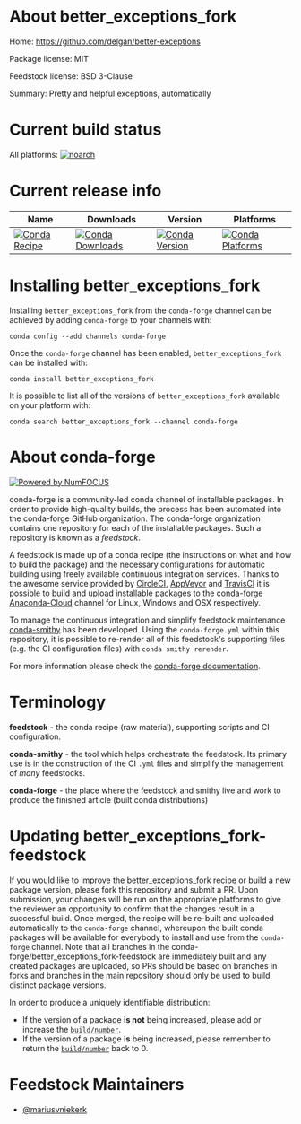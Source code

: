 <!--
# -*- mode: jinja -*-
-->

About better_exceptions_fork
============================

Home: https://github.com/delgan/better-exceptions

Package license: MIT

Feedstock license: BSD 3-Clause

Summary: Pretty and helpful exceptions, automatically



Current build status
====================

All platforms:
[![noarch](https://img.shields.io/circleci/project/github/conda-forge/better_exceptions_fork-feedstock/master.svg?label=noarch)](https://circleci.com/gh/conda-forge/better_exceptions_fork-feedstock)

Current release info
====================

| Name | Downloads | Version | Platforms |
| --- | --- | --- | --- |
| [![Conda Recipe](https://img.shields.io/badge/recipe-better_exceptions_fork-green.svg)](https://anaconda.org/conda-forge/better_exceptions_fork) | [![Conda Downloads](https://img.shields.io/conda/dn/conda-forge/better_exceptions_fork.svg)](https://anaconda.org/conda-forge/better_exceptions_fork) | [![Conda Version](https://img.shields.io/conda/vn/conda-forge/better_exceptions_fork.svg)](https://anaconda.org/conda-forge/better_exceptions_fork) | [![Conda Platforms](https://img.shields.io/conda/pn/conda-forge/better_exceptions_fork.svg)](https://anaconda.org/conda-forge/better_exceptions_fork) |

Installing better_exceptions_fork
=================================

Installing `better_exceptions_fork` from the `conda-forge` channel can be achieved by adding `conda-forge` to your channels with:

```
conda config --add channels conda-forge
```

Once the `conda-forge` channel has been enabled, `better_exceptions_fork` can be installed with:

```
conda install better_exceptions_fork
```

It is possible to list all of the versions of `better_exceptions_fork` available on your platform with:

```
conda search better_exceptions_fork --channel conda-forge
```


About conda-forge
=================

[![Powered by NumFOCUS](https://img.shields.io/badge/powered%20by-NumFOCUS-orange.svg?style=flat&colorA=E1523D&colorB=007D8A)](http://numfocus.org)

conda-forge is a community-led conda channel of installable packages.
In order to provide high-quality builds, the process has been automated into the
conda-forge GitHub organization. The conda-forge organization contains one repository
for each of the installable packages. Such a repository is known as a *feedstock*.

A feedstock is made up of a conda recipe (the instructions on what and how to build
the package) and the necessary configurations for automatic building using freely
available continuous integration services. Thanks to the awesome service provided by
[CircleCI](https://circleci.com/), [AppVeyor](https://www.appveyor.com/)
and [TravisCI](https://travis-ci.org/) it is possible to build and upload installable
packages to the [conda-forge](https://anaconda.org/conda-forge)
[Anaconda-Cloud](https://anaconda.org/) channel for Linux, Windows and OSX respectively.

To manage the continuous integration and simplify feedstock maintenance
[conda-smithy](https://github.com/conda-forge/conda-smithy) has been developed.
Using the ``conda-forge.yml`` within this repository, it is possible to re-render all of
this feedstock's supporting files (e.g. the CI configuration files) with ``conda smithy rerender``.

For more information please check the [conda-forge documentation](https://conda-forge.org/docs/).

Terminology
===========

**feedstock** - the conda recipe (raw material), supporting scripts and CI configuration.

**conda-smithy** - the tool which helps orchestrate the feedstock.
                   Its primary use is in the construction of the CI ``.yml`` files
                   and simplify the management of *many* feedstocks.

**conda-forge** - the place where the feedstock and smithy live and work to
                  produce the finished article (built conda distributions)


Updating better_exceptions_fork-feedstock
=========================================

If you would like to improve the better_exceptions_fork recipe or build a new
package version, please fork this repository and submit a PR. Upon submission,
your changes will be run on the appropriate platforms to give the reviewer an
opportunity to confirm that the changes result in a successful build. Once
merged, the recipe will be re-built and uploaded automatically to the
`conda-forge` channel, whereupon the built conda packages will be available for
everybody to install and use from the `conda-forge` channel.
Note that all branches in the conda-forge/better_exceptions_fork-feedstock are
immediately built and any created packages are uploaded, so PRs should be based
on branches in forks and branches in the main repository should only be used to
build distinct package versions.

In order to produce a uniquely identifiable distribution:
 * If the version of a package **is not** being increased, please add or increase
   the [``build/number``](https://conda.io/docs/user-guide/tasks/build-packages/define-metadata.html#build-number-and-string).
 * If the version of a package **is** being increased, please remember to return
   the [``build/number``](https://conda.io/docs/user-guide/tasks/build-packages/define-metadata.html#build-number-and-string)
   back to 0.

Feedstock Maintainers
=====================

* [@mariusvniekerk](https://github.com/mariusvniekerk/)

